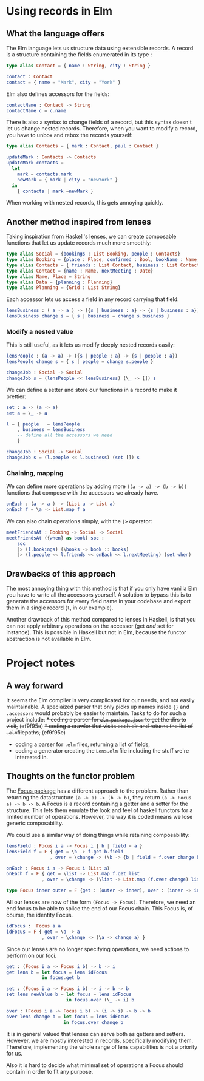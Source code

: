 Using records in Elm
====================

## What the language offers

The Elm language lets us structure data using extensible records.
A record is a structure containing the fields enumerated in its type :
```elm
type alias Contact = { name : String, city : String }

contact : Contact
contact = { name = "Mark", city = "York" }
```

Elm also defines accessors for the fields:
```elm
contactName : Contact -> String
contactName c = c.name
```

There is also a syntax to change fields of a record, but this syntax doesn't let us change nested records.
Therefore, when you want to modify a record, you have to unbox and rebox the records yourself:
```elm
type alias Contacts = { mark : Contact, paul : Contact }

updateMark : Contacts -> Contacts
updateMark contacts = 
  let 
    mark = contacts.mark
    newMark = { mark | city = "newYork" }
  in
    { contacts | mark =newMark }
```

When working with nested records, this gets annoying quickly. 

## Another method inspired from lenses

Taking inspiration from Haskell's lenses, we can create composable functions that let us update records much more smoothly: 
```elm
type alias Social = {bookings : List Booking, people : Contacts}
type alias Booking = {place : Place, confirmed : Bool, bookName : Name, when : Date}
type alias Contacts = { friends : List Contact, business : List Contact}
type alias Contact = {name : Name, nextMeeting : Date}
type alias Name, Place = String
type alias Data = {planning : Planning}
type alias Planning = {Grid : List String}
```

Each accessor lets us access a field in any record carrying that field:
```elm
lensBusiness : ( a -> a ) -> ({s | business : a} -> {s | business : a})  
lensBusiness change s = { s | business = change s.business }
```

### Modify a nested value

This is still useful, as it lets us modify deeply nested records easily:
```elm
lensPeople : (a -> a) -> ({s | people : a} -> {s | people : a})
lensPeople change s = { s | people = change s.people }

changeJob : Social -> Social
changeJob s = (lensPeople << lensBusiness) (\_ -> []) s
```

We can define a setter and store our functions in a record to make it prettier:
```elm
set : a -> (a -> a)
set a = \_ -> a

l = { people   = lensPeople
    , business = lensBusiness
    -- define all the accessors we need
    }

changeJob : Social -> Social
changeJob s = (l.people << l.business) (set []) s
```

### Chaining, mapping

We can define more operations by adding more `((a -> a) -> (b -> b))` functions that compose with the accessors we already have.
```elm
onEach : (a -> a ) -> (List a -> List a)
onEach f = \a -> List.map f a
```

We can also chain operations simply, with the `|>` operator:
```elm
meetFriendsAt : Booking -> Social -> Social 
meetFriendsAt ({when} as book) soc : 
    soc
    |> (l.bookings) (\books -> book :: books)
    |> (l.people << l.friends << onEach << l.nextMeeting) (set when)
```

## Drawbacks of this approach

The most annoying thing with this method is that if you only have vanilla Elm you have to write all the accessors yourself.
A solution to bypass this is to generate the accessors for every field name in your codebase and export them in a single record (`l`, in our example).

Another drawback of this method compared to lenses in Haskell, is that you can not apply arbitrary operations on the accessor (get *and* set for instance).
This is possible in Haskell but not in Elm, because the functor abstraction is not available in Elm.


# Project notes
## A way forward
It seems the Elm compiler is very complicated for our needs, and not easily maintainable.
A speciaized parser that only picks up names inside `{}` and `.accessors` would probably be easier to maintain. 
Tasks to do for such a project include:
~~* coding a parser for `elm-package.json` to get the dirs to visit,~~ (ef9f95e)
~~* coding a crawler that visits each dir and returns the list of `.elm`filepaths,~~ (ef9f95e)
* coding a parser for `.elm` files, returning a list of fields,
* coding a generator creating the `Lens.elm` file including the stuff we're interested in.

## Thoughts on the functor problem
The [Focus package](https://github.com/evancz/focus/blob/2.0.2/src/Focus.elm) has a different approach to the problem. 
Rather than returning the datastructure `(a -> a) -> (b -> b)`, they return `(a -> Focus a) -> b -> b`.
A Focus is a record containing a getter and a setter for the structure.
This lets them emulate the look and feel of haskell functors for a limited number of operations.
However, the way it is coded means we lose generic composability.

We could use a similar way of doing things while retaining composability:
```elm
lensField : Focus i a -> Focus i { b | field = a }
lensField f = F { get = \b -> f.get b.field 
                , over = \change -> (\b -> {b | field = f.over change b.field } ) }

onEach : Focus i a -> Focus i (List a)
onEach f = F { get = \list -> List.map f.get list
             , over = \change -> (\list -> List.map (f.over change) list) }

type Focus inner outer = F {get : (outer -> inner), over : (inner -> inner) -> (outer -> outer) }
```

All our lenses are now of the form `(Focus -> Focus)`.
Therefore, we need an end focus to be able to splice the end of our Focus chain. 
This Focus is, of course, the identity Focus.
```elm
idFocus :  Focus a a
idFocus = F { get = \a -> a
             , over = \change -> (\a -> change a) }
```

Since our lenses are no longer specifying operations, we need actions to perform on our foci.
```elm
get : (Focus i a -> Focus i b) -> b -> i
get lens b = let focus = lens idFocus
             in focus.get b

set : (Focus i a -> Focus i b) -> i -> b -> b
set lens newValue b = let focus = lens idFocus
                      in focus.over (\_ -> i) b

over : (Focus i a -> Focus i b) -> (i -> i) -> b -> b
over lens change b = let focus = lens idFocus
                     in focus.over change b
```

It is in general valued that lenses can serve both as getters and setters.
However, we are mostly interested in records, specifically modifying them.
Therefore, implementing the whole range of lens capabilities is not a priority for us.

Also it is hard to decide what minimal set of operations a Focus should contain in order to fit any purpose.
